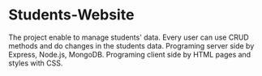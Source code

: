 # Students-Website
The project enable to manage students' data.
Every user can use CRUD methods and do changes in the students data.
Programing server side by Express, Node.js, MongoDB.
Programing client side by HTML pages and styles with CSS.
